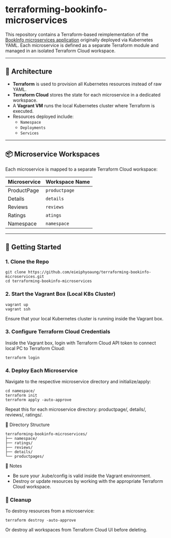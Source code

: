 # terraforming-bookinfo-microservices

This repository contains a Terraform-based reimplementation of the [BookInfo microservices application](https://istio.io/latest/docs/examples/bookinfo/) originally deployed via Kubernetes YAML. Each microservice is defined as a separate Terraform module and managed in an isolated Terraform Cloud workspace.

---

## 🔧 Architecture

- **Terraform** is used to provision all Kubernetes resources instead of raw YAML.
- **Terraform Cloud** stores the state for each microservice in a dedicated workspace.
- A **Vagrant VM** runs the local Kubernetes cluster where Terraform is executed.
- Resources deployed include:
  - `Namespace`
  - `Deployments`
  - `Services`

---

## 📦 Microservice Workspaces

Each microservice is mapped to a separate Terraform Cloud workspace:

| Microservice | Workspace Name       |
|--------------|----------------------|
| ProductPage  | `productpage`        |
| Details      | `details`            |
| Reviews      | `reviews`            |
| Ratings      | `atings`             |
| Namespace    | `namespace`          |

---

## 🚀 Getting Started

### 1. Clone the Repo

```
git clone https://github.com/eieiphyoaung/terraforming-bookinfo-microservices.git
cd terraforming-bookinfo-microservices
```

### 2. Start the Vagrant Box (Local K8s Cluster)


```
vagrant up
vagrant ssh
```


Ensure that your local Kubernetes cluster is running inside the Vagrant box.


### 3. Configure Terraform Cloud Credentials

Inside the Vagrant box, login with Terraform Cloud API token to connect local PC to Terraform Cloud:

```
terraform login
```


### 4. Deploy Each Microservice

Navigate to the respective microservice directory and initialize/apply:

```
cd namespace/
terraform init
terraform apply -auto-approve
```

Repeat this for each microservice directory: productpage/, details/, reviews/, ratings/.

📂 Directory Structure
```
terraforming-bookinfo-microservices/
├── namespace/
├── ratings/
├── reviews/
├── details/
└── productpages/
```

📘 Notes

- Be sure your .kube/config is valid inside the Vagrant environment.
- Destroy or update resources by working with the appropriate Terraform Cloud workspace.

### 🧼 Cleanup
To destroy resources from a microservice:

```
terraform destroy -auto-approve
```

Or destroy all workspaces from Terraform Cloud UI before deleting.






